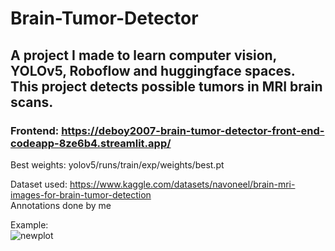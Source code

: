 # Brain-Tumor-Detector
## A project I made to learn computer vision, YOLOv5, Roboflow and huggingface spaces. This project detects possible tumors in MRI brain scans.

### <b>Frontend: https://deboy2007-brain-tumor-detector-front-end-codeapp-8ze6b4.streamlit.app/</b>

Best weights: yolov5/runs/train/exp/weights/best.pt

Dataset used: https://www.kaggle.com/datasets/navoneel/brain-mri-images-for-brain-tumor-detection<br>
Annotations done by me

Example:<br>
![newplot](https://user-images.githubusercontent.com/66331423/210065849-2439d7a2-3766-4324-9491-0d97f1412d82.png)

